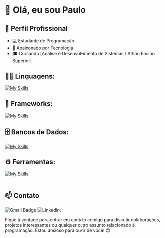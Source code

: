 # 👋 Olá, eu sou Paulo

## 💼 Perfil Profissional

- 💻 Estudante de Programação
- 🌱 Apaixonado por Tecnologia
- 🎓 Cursando [Análise e Desenvolvimento de Sistemas / Athon Ensino Superior]

## 👨‍💻 Linguagens: 
[![My Skills](https://skillicons.dev/icons?i=java,python,javascript,cs,cpp)](https://skillicons.dev)

## 🧰 Frameworks: 
[![My Skills](https://skillicons.dev/icons?i=java,gma&theme=light)](https://skillicons.dev)

## 🗄️ Bancos de Dados: 
[![My Skills](https://skillicons.dev/icons?i=mysql,sqlite)](https://skillicons.dev)
## ⚙️ Ferramentas:
[![My Skills](https://skillicons.dev/icons?i=vscode,github,visualstudio,eclipse)](https://skillicons.dev)<br><br>

## 📫 Contato

![Gmail Badge](https://img.shields.io/badge/-paulocesarcelestinoguedes31@gmail.com-006bed?style=flat-square&logo=Gmail&logoColor=white&link=mailto:paulocesarcelestinoguedes31@gmail.com)
![Linkedin: ](https://img.shields.io/badge/-PauloCesarCelestinoGuedes-blue?style=flat-square&logo=Linkedin&logoColor=white&link=https://www.linkedin.com/in/paulo-cesar-celestino-guedes-57b2a82b3/)




Fique à vontade para entrar em contato comigo para discutir colaborações, projetos interessantes ou qualquer outro assunto relacionado à programação. Estou ansioso para ouvir de você! 😊
